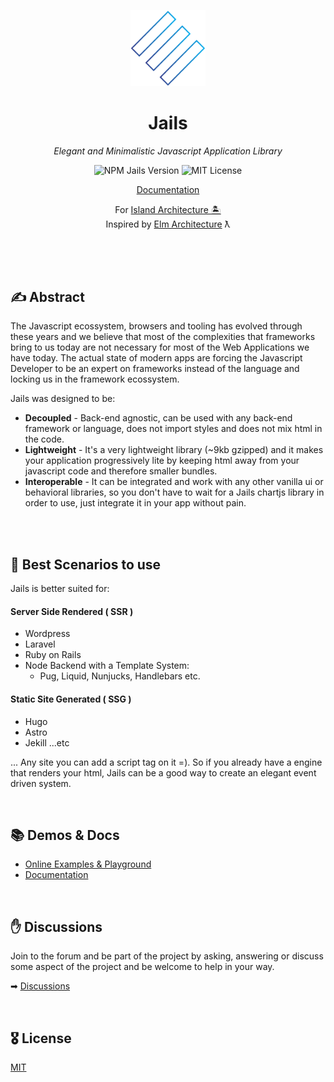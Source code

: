 <p align="center">
  <img  src="./logo.svg" width="120" />
</p>

<h1 align="center">Jails</h1>

<p align="center"><em>Elegant and Minimalistic Javascript Application Library</em></p>

<div align="center">
    <img src="https://badge.fury.io/js/jails-js.svg?v5" alt="NPM Jails Version" />
    <img src="https://img.shields.io/badge/License-MIT-yellow.svg" alt="MIT License" />
</div>
<p align="center"><a href="https://jails-org.github.io/">Documentation</a></p>
<p align="center">
  For <a href="https://www.patterns.dev/posts/islands-architecture/" target="_blank">Island Architecture 🏝</a><br />
  Inspired by <a href="https://guide.elm-lang.org/architecture/" target="_blank">Elm Architecture</a> ƛ
</p>


<br />
<br />
<br />

## ✍️ Abstract

The Javascript ecossystem, browsers and tooling has evolved through these years and we believe that most of the complexities that frameworks bring to us today are not necessary for most of the Web Applications we have today. The actual state of modern apps are forcing the Javascript Developer to be an expert on frameworks instead of the language and locking us in the framework ecossystem.

Jails was designed to be:
- **Decoupled** - Back-end agnostic, can be used with any back-end framework or language, does not import styles and does not mix html in the code.
- **Lightweight** - It's a very lightweight library (~9kb gzipped) and it makes your application progressively lite by keeping html away from your javascript code and therefore smaller bundles.
- **Interoperable** - It can be integrated and work with any other vanilla ui or behavioral libraries, so you don't have to wait for a Jails chartjs library in order to use, just integrate it in your app without pain.

<br clear="all" />
<br />

## 🎥 Best Scenarios to use
Jails is better suited for:
        
#### Server Side Rendered ( SSR )

- Wordpress
- Laravel
- Ruby on Rails
- Node Backend with a Template System:
  - Pug, Liquid, Nunjucks, Handlebars etc.

#### Static Site Generated ( SSG )

- Hugo
- Astro
- Jekill
  ...etc

... Any site you can add a script tag on it =). So if you already have a engine that renders your html, Jails can be a good way to create an elegant event driven system.

<br />
        
## 📚 Demos & Docs

- [Online Examples & Playground](https://stackblitz.com/@Javiani/collections/jails-organization)
- [Documentation](https://jails-org.github.io/#/)

<br />

## ✋ Discussions
Join to the forum and be part of the project by asking, answering or discuss some aspect of the project and be welcome to help in your way.

➡ [Discussions](https://github.com/jails-org/Jails/discussions)

<br />
        
## 🎖 License

[MIT](http://opensource.org/licenses/MIT)

